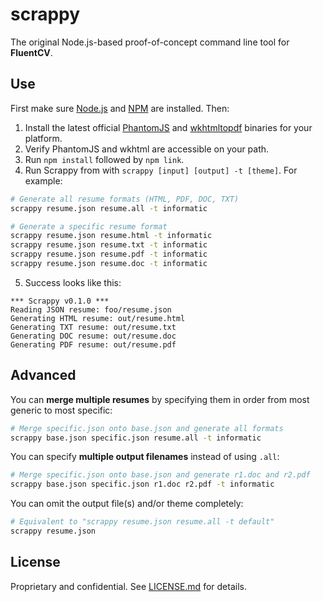 scrappy
=======
The original Node.js-based proof-of-concept command line tool for **FluentCV**.

## Use

First make sure [Node.js][4] and [NPM][5] are installed. Then:

1. Install the latest official [PhantomJS][2] and [wkhtmltopdf][3] binaries for your platform.
2. Verify PhantomJS and wkhtml are accessible on your path.
3. Run `npm install` followed by `npm link`.
4. Run Scrappy from with `scrappy [input] [output] -t [theme]`. For example:

  ```bash
  # Generate all resume formats (HTML, PDF, DOC, TXT)
  scrappy resume.json resume.all -t informatic

  # Generate a specific resume format
  scrappy resume.json resume.html -t informatic
  scrappy resume.json resume.txt -t informatic
  scrappy resume.json resume.pdf -t informatic
  scrappy resume.json resume.doc -t informatic
  ```

5. Success looks like this:

  ```
  *** Scrappy v0.1.0 ***
  Reading JSON resume: foo/resume.json
  Generating HTML resume: out/resume.html
  Generating TXT resume: out/resume.txt
  Generating DOC resume: out/resume.doc
  Generating PDF resume: out/resume.pdf
  ```

## Advanced

You can **merge multiple resumes** by specifying them in order from most generic to most specific:

```bash
# Merge specific.json onto base.json and generate all formats
scrappy base.json specific.json resume.all -t informatic
```

You can specify **multiple output filenames** instead of using `.all`:

```bash
# Merge specific.json onto base.json and generate r1.doc and r2.pdf
scrappy base.json specific.json r1.doc r2.pdf -t informatic
```

You can omit the output file(s) and/or theme completely:

```bash
# Equivalent to "scrappy resume.json resume.all -t default"
scrappy resume.json
```

## License

Proprietary and confidential. See [LICENSE.md][1] for details.

[1]: LICENSE.md
[2]: http://phantomjs.org/
[3]: http://wkhtmltopdf.org/
[4]: https://nodejs.org/
[5]: https://www.npmjs.com/
